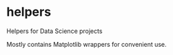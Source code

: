 # helpers
Helpers for Data Science projects

Mostly contains Matplotlib wrappers for convenient use.
